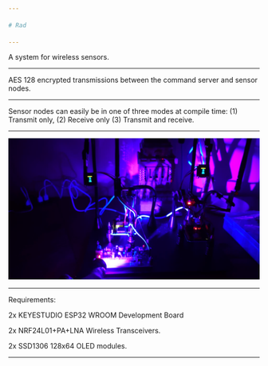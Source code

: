 ```yaml
---

# Rad

---
```


A system for wireless sensors.

---

AES 128 encrypted transmissions between the command server and sensor nodes.

---

Sensor nodes can easily be in one of three modes at compile time: (1) Transmit only, (2) Receive only (3) Transmit and receive.

---

![plot](./resources/Rad.jpg)

---

Requirements:

2x KEYESTUDIO ESP32 WROOM Development Board

2x NRF24L01+PA+LNA Wireless Transceivers.

2x SSD1306 128x64 OLED modules.

---
